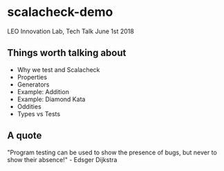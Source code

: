 # scalacheck-demo
LEO Innovation Lab, Tech Talk June 1st 2018

## Things worth talking about
* Why we test and Scalacheck
* Properties
* Generators
* Example: Addition
* Example: Diamond Kata
* Oddities
* Types vs Tests

## A quote

"Program testing can be used to show the presence of bugs, but never to show their absence!" - Edsger Dijkstra